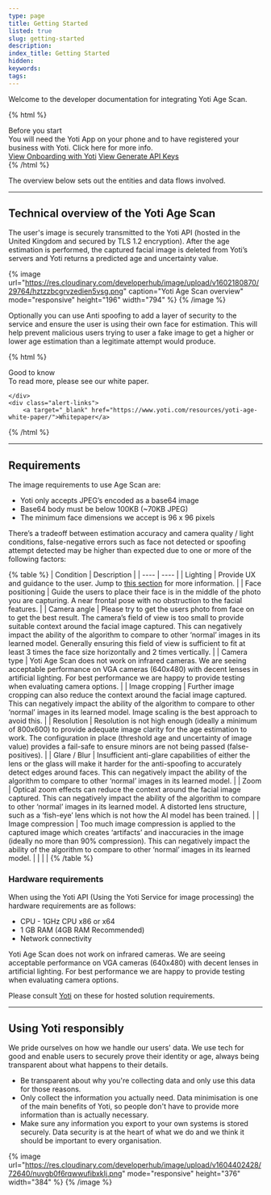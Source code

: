 ```yaml
---
type: page
title: Getting Started
listed: true
slug: getting-started
description: 
index_title: Getting Started
hidden: 
keywords: 
tags: 
---
```


Welcome to the developer documentation for integrating Yoti Age Scan.

{% html %}
<div class="alert-BYS">
   <div class="alert-title" id="BYS">
      Before you start
   </div>
   <div class="alert-text" >
      You will need the Yoti App on your phone and to have registered your business with Yoti. Click here for more info.
   </div>
   <div class="alert-links"> 
         <a target="_self" href="https://developers.yoti.com/yoti/getting-started-hub">View Onboarding with Yoti</a>
      <a target="_self" href="https://developers.yoti.com/yoti/generate-api-keys-hub">View Generate API Keys</a> 
   </div>
</div>
{% /html %}

The overview below sets out the entities and data flows involved.

---

## Technical overview of the Yoti Age Scan

The user's image is securely transmitted to the Yoti API (hosted in the United Kingdom and secured by TLS 1.2 encryption). After the age estimation is performed, the captured facial image is deleted from Yoti’s servers and Yoti returns a predicted age and uncertainty value.

{% image url="https://res.cloudinary.com/developerhub/image/upload/v1602180870/29764/hztzzbcgrvzedien5vsg.png" caption="Yoti Age Scan overview" mode="responsive" height="196" width="794" %}
{% /image %}

Optionally you can use Anti spoofing to add a layer of security to the service and ensure the user is using their own face for estimation. This will help prevent malicious users trying to user a fake image to get a higher or lower age estimation than a legitimate attempt would produce.

{% html %}
<div class="alert-GTK">
    <div class="alert-title" id="GTK">
        Good to know
    </div>
    <div class="alert-text">
        To read more, please see our white paper.

    </div>
    <div class="alert-links"> 
        <a target="_blank" href="https://www.yoti.com/resources/yoti-age-white-paper/">Whitepaper</a>
   </div>
{% /html %}

---

## Requirements

The image requirements to use Age Scan are:

- Yoti only accepts JPEG’s encoded as a base64 image
- Base64 body must be below 100KB (~70KB JPEG)
- The minimum face dimensions we accept is 96 x 96 pixels

There’s a tradeoff between estimation accuracy and camera quality / light conditions, false-negative errors such as face not detected or spoofing attempt detected may be higher than expected due to one or more of the following factors:

{% table %}
| Condition | Description | 
| ---- | ---- | 
| Lighting | Provide UX and guidance to the user. Jump to [this section](https://developers.yoti.com/yoti-age-scan/user-experience) for more information. | 
| Face positioning | Guide the users to place their face is in the middle of the photo you are capturing. A near frontal pose with no obstruction to the facial features. | 
| Camera angle | Please try to get the users photo from face on to get the best result. The camera’s field of view is too small to provide suitable context around the facial image captured. This can negatively impact the ability of the algorithm to compare to other ‘normal’ images in its learned model. Generally ensuring this field of view is sufficient to fit at least 3 times the face size horizontally and 2 times vertically. | 
| Camera type | Yoti Age Scan does not work on infrared cameras. We are seeing acceptable performance on VGA cameras (640x480) with decent lenses in artificial lighting. For best performance we are happy to provide testing when evaluating camera options. | 
| Image cropping | Further image cropping can also reduce the context around the facial image captured. This can negatively impact the ability of the algorithm to compare to other ‘normal’ images in its learned model. Image scaling is the best approach to avoid this. | 
| Resolution | Resolution is not high enough (ideally a minimum of 800x600) to provide adequate image clarity for the age estimation to work. The configuration in place (threshold age and uncertainty of image value) provides a fail-safe to ensure minors are not being passed (false-positives). | 
| Glare / Blur | Insufficient anti-glare capabilities of either the lens or the glass will make it harder for the anti-spoofing to accurately detect edges around faces. This can negatively impact the ability of the algorithm to compare to other ‘normal’ images in its learned model. | 
| Zoom | Optical zoom effects can reduce the context around the facial image captured. This can negatively impact the ability of the algorithm to compare to other ‘normal’ images in its learned model. A distorted lens structure, such as a ‘fish-eye’ lens which is not how the AI model has been trained. | 
| Image compression | Too much image compression is applied to the captured image which creates ‘artifacts’ and inaccuracies in the image (ideally no more than 90% compression). This can negatively impact the ability of the algorithm to compare to other ‘normal’ images in its learned model. | 
|  |  | 
{% /table %}

### Hardware requirements

When using the Yoti API (Using the Yoti Service for image processing) the hardware requirements are as follows:

- CPU - 1GHz CPU x86 or x64
- 1 GB RAM (4GB RAM Recommended)
- Network connectivity

Yoti Age Scan does not work on infrared cameras. We are seeing acceptable performance on VGA cameras (640x480) with decent lenses in artificial lighting. For best performance we are happy to provide testing when evaluating camera options.

Please consult [Yoti](mailto:sdksupport@yoti.com) on these for hosted solution requirements.

---

## Using Yoti responsibly

We pride ourselves on how we handle our users' data. We use tech for good and enable users to securely prove their identity or age, always being transparent about what happens to their details.

- Be transparent about why you're collecting data and only use this data for those reasons.
- Only collect the information you actually need. Data minimisation is one of the main benefits of Yoti, so people don't have to provide more information than is actually necessary.
- Make sure any information you export to your own systems is stored securely. Data security is at the heart of what we do and we think it should be important to every organisation.

{% image url="https://res.cloudinary.com/developerhub/image/upload/v1604402428/72640/nuvgb0f6rqwwufibxklj.png" mode="responsive" height="376" width="384" %}
{% /image %}